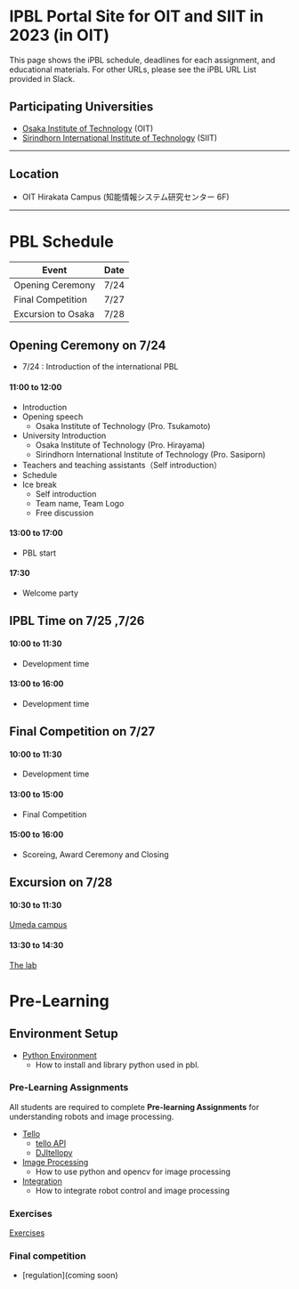 #  IPBL Portal Site for OIT and SIIT in 2023 (in OIT)

This page shows the iPBL schedule, deadlines for each assignment, and educational materials. For other URLs, please see the iPBL URL List provided in Slack.
<!-- SETUPが7/6まで，ロボと画像処理の事前課題が8/1まで，統合課題が8/20まで（メモ書きです消します）-->
## Participating Universities
- [Osaka Institute of Technology](http://www.oit.ac.jp/english/index.html) (OIT)
- [Sirindhorn International Institute of Technology](https://www.siit.tu.ac.th/) (SIIT)
---
## Location
 - OIT Hirakata Campus (知能情報システム研究センター 6F)
---
# PBL Schedule 

|Event |Date|
|-|-|
|Opening Ceremony |7/24|
|Final Competition | 7/27|
|Excursion to Osaka| 7/28|

## Opening Ceremony on 7/24
* 7/24 : Introduction of the international PBL 
#### 11:00 to	12:00
- Introduction
- Opening speech
    - Osaka Institute of Technology (Pro. Tsukamoto)
- University Introduction
    - Osaka Institute of Technology (Pro. Hirayama)
    - Sirindhorn International Institute of Technology (Pro. Sasiporn)
- Teachers and teaching assistants（Self introduction）
- Schedule 
- Ice break
  - Self introduction
  - Team name, Team Logo
  - Free discussion
#### 13:00 to	17:00
- PBL start
#### 17:30
- Welcome party

## IPBL Time  on 7/25 ,7/26 
####  10:00  to 11:30 
- Development time
####  13:00  to 16:00   
- Development time
## Final Competition  on 7/27 
####  10:00  to 11:30   
- Development time
####  13:00 to 15:00
- Final Competition
####  15:00 to 16:00
- Scoreing, Award Ceremony and Closing     

## Excursion  on 7/28
#### 10:30 to 11:30
[Umeda campus](https://www.oit.ac.jp/english/about/access.html#block02)
#### 13:30 to 14:30
[The lab](https://kc-i.jp/en/facilities/the-lab/)

# Pre-Learning 
## Environment Setup
- [Python Environment](https://github.com/oit-ipbl/portal/blob/main/setup/)
  - How to install and library python used in pbl.

### Pre-Learning Assignments 
All students are required to complete **Pre-learning Assignments** for understanding robots and image processing.
- [Tello](https://github.com/oit-ipbl/robots)
  - [tello API](https://github.com/oit-ipbl/robots/blob/main/tello/simple_control.md)
  - [DJItellopy](https://github.com/oit-ipbl/robots/blob/main/tello/DJITelloPy.md)
- [Image Processing](https://github.com/oit-ipbl/image_processing)
  - How to use python and opencv for image processing
- [Integration](https://github.com/oit-ipbl/Integration/)
  - How to integrate robot control and image processing

### Exercises
 [Exercises](https://github.com/oit-ipbl/Integration/blob/main/exercises.md)

### Final competition 
- [regulation](coming soon)







